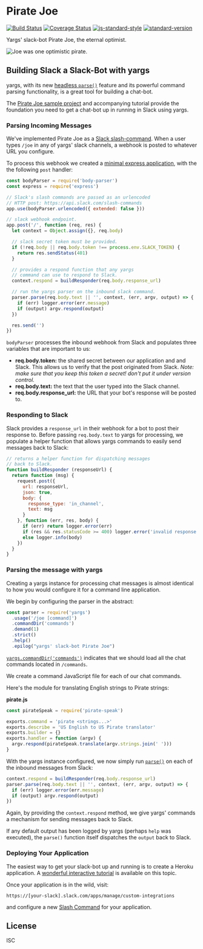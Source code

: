 # Pirate Joe

[![Build Status][travis-image]][travis-url]
[![Coverage Status][coveralls-image]][coveralls-url]
[![js-standard-style][standard-image]][standard-url]
[![standard-version][standard-version-image]][standard-version-url]

Yargs' slack-bot Pirate Joe, the eternal optimist.

![Joe was one optimistic pirate.](http://i.imgur.com/4WFGVJ9.png)

## Building Slack a Slack-Bot with yargs

yargs, with its new [headless `parse()`](https://github.com/yargs/yargs#parseargs-context-parsecallback) feature and its powerful command
parsing functionality, is a great tool for building a chat-bot.

The [Pirate Joe sample project](https://github.com/yargs/pirate-joe/blob/master/server.js) and accompanying tutorial provide the foundation you need to get a chat-bot up in running in Slack using yargs.

### Parsing Incoming Messages

We've implemented Pirate Joe as a [Slack slash-command](https://api.slack.com/slash-commands). When
a user types `/joe` in any of yargs' slack channels, a webhook is posted to whatever URL you configure.

To process this webhook we created a [minimal express application](https://expressjs.com/en/starter/hello-world.html), with the the following `post` handler:

```js
const bodyParser = require('body-parser')
const express = require('express')

// Slack's slash commands are passed as an urlencoded
// HTTP post: https://api.slack.com/slash-commands
app.use(bodyParser.urlencoded({ extended: false }))

// slack webhook endpoint.
app.post('/', function (req, res) {
  let context = Object.assign({}, req.body)

  // slack secret token must be provided.
  if (!req.body || req.body.token !== process.env.SLACK_TOKEN) {
    return res.sendStatus(401)
  }

  // provides a respond function that any yargs
  // command can use to respond to Slack.
  context.respond = buildResponder(req.body.response_url)

  // run the yargs parser on the inbound slack command.
  parser.parse(req.body.text || '', context, (err, argv, output) => {
    if (err) logger.error(err.message)
    if (output) argv.respond(output)
  })

  res.send('')
})
```

`bodyParser` processes the inbound webhook from Slack and populates three
variables that are important to us:

* **req.body.token:** the shared secret between our application and
  and Slack. This allows us to verify that the post originated from Slack.
  _Note: make sure that you keep this token a secret! don't put it under
   version control._
* **req.body.text:** the text that the user typed into the Slack channel.
* **req.body.response_url:** the URL that your bot's response will be posted to.

### Responding to Slack

Slack provides a `response_url` in their webhook for a bot to post their response to.
Before passing `req.body.text` to yargs for processing, we populate a helper function that
allows yargs commands to easily send messages back to Slack:

```js
// returns a helper function for dispatching messages
// back to Slack.
function buildResponder (responseUrl) {
  return function (msg) {
    request.post({
      url: responseUrl,
      json: true,
      body: {
        response_type: 'in_channel',
        text: msg
      }
    }, function (err, res, body) {
      if (err) return logger.error(err)
      if (res && res.statusCode >= 400) logger.error('invalid response =', res.statusCode)
      else logger.info(body)
    })
  }
}
```

### Parsing the message with yargs

Creating a yargs instance for processing chat messages is almost identical to how you
would configure it for a command line application.

We begin by configuring the parser in the abstract:

```js
const parser = require('yargs')
  .usage('/joe [command]')
  .commandDir('commands')
  .demand(1)
  .strict()
  .help()
  .epilog("yargs' slack-bot Pirate Joe")
```

[`yargs.commandDir('commands')`](https://github.com/yargs/yargs#commanddirdirectory-opts) indicates that
we should load all the chat commands located in `/commands`.

We create a command JavaScript file for each of our chat commands.

Here's the module for translating English strings to Pirate strings:

**pirate.js**

```js
const pirateSpeak = require('pirate-speak')

exports.command = 'pirate <strings...>'
exports.describe = 'US English to US Pirate translator'
exports.builder = {}
exports.handler = function (argv) {
  argv.respond(pirateSpeak.translate(argv.strings.join(' ')))
}
```

With the yargs instance configured, we now simply run [`parse()`](https://github.com/yargs/yargs#parseargs-context-parsecallback) on each
of the inbound messages from Slack:

```js
context.respond = buildResponder(req.body.response_url)
parser.parse(req.body.text || '', context, (err, argv, output) => {
  if (err) logger.error(err.message)
  if (output) argv.respond(output)
})
```

Again, by providing the `context.respond` method, we give yargs' commands a
mechanism for sending messages back to Slack.

If any default output has been logged by yargs (perhaps `help` was executed), the
`parse()` function itself dispatches the `output` back to Slack.

### Deploying Your Application

The easiest way to get your slack-bot up and running is to create a Heroku application.
A [wonderful interactive tutorial](https://devcenter.heroku.com/articles/getting-started-with-nodejs#introduction) is
available on this topic.

Once your application is in the wild, visit:

`https://[your-slack].slack.com/apps/manage/custom-integrations`

and configure a new [Slash Command](https://api.slack.com/slash-commands) for your application.

## License

ISC

[travis-url]: https://travis-ci.org/yargs/pirate-joe
[travis-image]: https://img.shields.io/travis/yargs/pirate-joe/master.svg
[coveralls-url]: https://coveralls.io/github/yargs/pirate-joe
[coveralls-image]: https://img.shields.io/coveralls/yargs/pirate-joe.svg
[standard-image]: https://img.shields.io/badge/code%20style-standard-brightgreen.svg
[standard-url]: http://standardjs.com/
[standard-version-image]: https://img.shields.io/badge/release-standard%20version-brightgreen.svg
[standard-version-url]: https://github.com/conventional-changelog/standard-version

